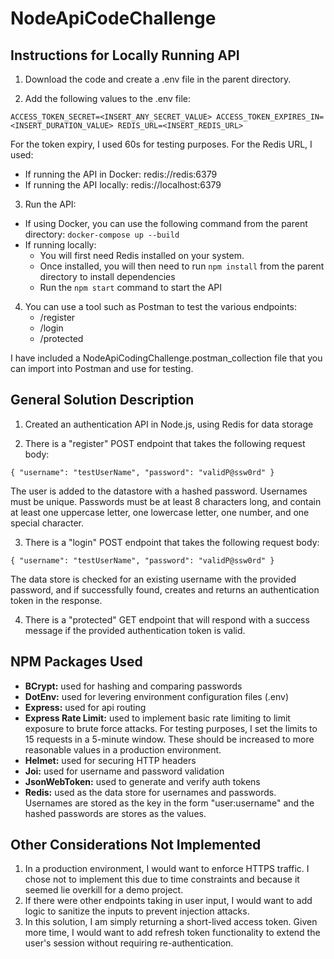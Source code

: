 # NodeApiCodeChallenge

## Instructions for Locally Running API

1. Download the code and create a .env file in the parent directory. 

2. Add the following values to the .env file:

`ACCESS_TOKEN_SECRET=<INSERT_ANY_SECRET_VALUE>
ACCESS_TOKEN_EXPIRES_IN=<INSERT_DURATION_VALUE>
REDIS_URL=<INSERT_REDIS_URL>
`

For the token expiry, I used 60s for testing purposes.
For the Redis URL, I used:
- If running the API in Docker: redis://redis:6379
- If running the API locally: redis://localhost:6379

3. Run the API:

- If using Docker, you can use the following command from the parent directory:
`docker-compose up --build`
- If running locally:
    - You will first need Redis installed on your system.  
    - Once installed, you will then need to run `npm install` from the parent directory to install dependencies
    - Run the `npm start` command to start the API

4. You can use a tool such as Postman to test the various endpoints:
    - /register
    - /login
    - /protected

I have included a NodeApiCodingChallenge.postman_collection file that you can import into Postman and use for testing.

## General Solution Description

1. Created an authentication API in Node.js, using Redis for data storage

2. There is a "register" POST endpoint that takes the following request body:

`{
    "username": "testUserName",
    "password": "validP@ssw0rd"
}`

 The user is added to the datastore with a hashed password.  Usernames must be unique. Passwords must be at least 8 characters long, and contain at least one uppercase letter, one lowercase letter, one number, and one special character.

3. There is a "login" POST endpoint that takes the following request body:

`{
    "username": "testUserName",
    "password": "validP@ssw0rd"
}`

The data store is checked for an existing username with the provided password, and if successfully found, creates and returns an authentication token in the response.

4. There is a "protected" GET endpoint that will respond with a success message if the provided authentication token is valid.

## NPM Packages Used

- **BCrypt:** used for hashing and comparing passwords
- **DotEnv:** used for levering environment configuration files (.env)
- **Express:** used for api routing
- **Express Rate Limit:** used to implement basic rate limiting to limit exposure to brute force attacks. For testing purposes, I set the limits to 15 requests in a 5-minute window.  These should be increased to more reasonable values in a production environment.
- **Helmet:** used for securing HTTP headers
- **Joi:** used for username and password validation
- **JsonWebToken:** used to generate and verify auth tokens
- **Redis:** used as the data store for usernames and passwords.  Usernames are stored as the key in the form "user:username" and the hashed passwords are stores as the values.

## Other Considerations Not Implemented

1. In a production environment, I would want to enforce HTTPS traffic. I chose not to implement this due to time constraints and because it seemed lie overkill for a demo project.
2. If there were other endpoints taking in user input, I would want to add logic to sanitize the inputs to prevent injection attacks. 
3. In this solution, I am simply returning a short-lived access token. Given more time, I would want to add refresh token functionality to extend the user's session without requiring re-authentication.
